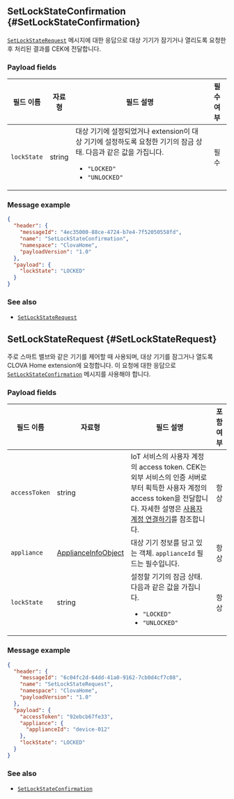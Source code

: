 ## SetLockStateConfirmation {#SetLockStateConfirmation}
[`SetLockStateRequest`](#SetLockStateRequest) 메시지에 대한 응답으로 대상 기기가 잠기거나 열리도록 요청한 후 처리된 결과를 CEK에 전달합니다.

### Payload fields

| 필드 이름       | 자료형    | 필드 설명                     | 필수 여부 |
|---------------|---------|-----------------------------|:---------:|
| `lockState`   | string  | 대상 기기에 설정되었거나 extension이 대상 기기에 설정하도록 요청한 기기의 잠금 상태. 다음과 같은 값을 가집니다. <ul><li><code>"LOCKED"</code></li><li><code>"UNLOCKED"</code></li></ul> | 필수    |


### Message example

```json
{
  "header": {
    "messageId": "4ec35000-88ce-4724-b7e4-7f52050558fd",
    "name": "SetLockStateConfirmation",
    "namespace": "ClovaHome",
    "payloadVersion": "1.0"
  },
  "payload": {
    "lockState": "LOCKED"
  }
}
```

### See also
* [`SetLockStateRequest`](#SetLockStateRequest)

## SetLockStateRequest {#SetLockStateRequest}
주로 스마트 밸브와 같은 기기를 제어할 때 사용되며, 대상 기기를 잠그거나 열도록 CLOVA Home extension에 요청합니다. 이 요청에 대한 응답으로 [`SetLockStateConfirmation`](#SetLockStateConfirmation) 메시지를 사용해야 합니다.

### Payload fields

| 필드 이름       | 자료형    | 필드 설명                     | 포함 여부 |
|---------------|---------|-----------------------------|:---------:|
| `accessToken`   | string | IoT 서비스의 사용자 계정의 access token. CEK는 외부 서비스의 인증 서버로부터 획득한 사용자 계정의 access token을 전달합니다. 자세한 설명은 [사용자 계정 연결하기](/Develop/Guides/Link_User_Account.md)를 참조합니다.                          | 항상    |
| `appliance`     | [ApplianceInfoObject](/Develop/References/ClovaHomeInterface/Shared_Objects.md#ApplianceInfoObject) | 대상 기기 정보를 담고 있는 객체. `applianceId` 필드는 필수입니다. | 항상    |
| `lockState`       | string | 설정할 기기의 잠금 상태. 다음과 같은 값을 가집니다. <ul><li><code>"LOCKED"</code></li><li><code>"UNLOCKED"</code></li></ul> | 항상    |

### Message example

```json
{
  "header": {
    "messageId": "6c04fc2d-64dd-41a0-9162-7cb0d4cf7c08",
    "name": "SetLockStateRequest",
    "namespace": "ClovaHome",
    "payloadVersion": "1.0"
  },
  "payload": {
    "accessToken": "92ebcb67fe33",
    "appliance": {
      "applianceId": "device-012"
    },
    "lockState": "LOCKED"
  }
}
```

### See also
* [`SetLockStateConfirmation`](#SetLockStateConfirmation)
